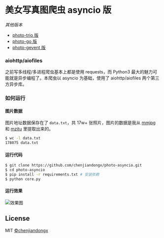 # 美女写真图爬虫 asyncio 版

*其他版本*

* [photo-trio 版](https://github.com/chenjiandongx/photo-trio)
* [photo-go 版](https://github.com/chenjiandongx/photo-go)
* [photo-gevent 版](https://github.com/chenjiandongx/photo-gevent)

### aiohttp/aiofiles
之前写多线程/多进程爬虫基本上都是使用 requests，而 Python3 最大的魅力可能就是异步编程了。本爬虫以 asyncio 为基础，使用了 aiohttp/aiofiles 两个第三方异步库。


### 如何运行

#### 图片数据
图片地址数据保存在了 `data.txt`，共 17w+ 张照片，图片的数据是我从 [mmjpg](https://github.com/chenjiandongx/mmjpg) 和 [mzitu](https://github.com/chenjiandongx/mzitu) 里提取出来的。
```bash
$ wc -l data.txt
178075 data.txt
```

#### 运行代码
```bash
$ git clone https://github.com/chenjiandongx/photo-asyncio.git
$ cd photo-asyncio
$ pip install -r requirements.txt # 安装依赖
$ python core.py
```

#### 运行效果

![效果图](https://user-images.githubusercontent.com/19553554/41389455-8b99dc2c-6fc3-11e8-8e88-a0b188326317.gif)


## License

MIT [©chenjiandongx](https://github.com/chenjiandongx)
